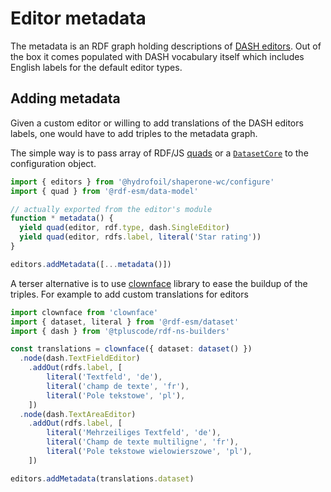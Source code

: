 # Editor metadata

The metadata is an RDF graph holding descriptions of [DASH editors](editors/dash.md). Out of the box it comes populated with DASH vocabulary itself which includes English labels for the default editor types.

## Adding metadata

Given a custom editor or willing to add translations of the DASH editors labels, one would have to add triples to the metadata graph.

The simple way is to pass array of RDF/JS [quads](http://rdf.js.org/data-model-spec/#quad-interface) or a [`DatasetCore`](https://rdf.js.org/dataset-spec/#datasetcore-interface) to the configuration object.

```typescript
import { editors } from '@hydrofoil/shaperone-wc/configure'
import { quad } from '@rdf-esm/data-model'

// actually exported from the editor's module
function * metadata() {
  yield quad(editor, rdf.type, dash.SingleEditor)
  yield quad(editor, rdfs.label, literal('Star rating'))
}

editors.addMetadata([...metadata()])
```

A terser alternative is to use [clownface](https://npm.im/clownface) library to ease the buildup of the triples. For example to add custom translations for editors

```typescript
import clownface from 'clownface'
import { dataset, literal } from '@rdf-esm/dataset'
import { dash } from '@tpluscode/rdf-ns-builders'

const translations = clownface({ dataset: dataset() })
  .node(dash.TextFieldEditor)
    .addOut(rdfs.label, [
        literal('Textfeld', 'de'),
        literal('champ de texte', 'fr'),
        literal('Pole tekstowe', 'pl'),
    ])
  .node(dash.TextAreaEditor)
    .addOut(rdfs.label, [
        literal('Mehrzeiliges Textfeld', 'de'),
        literal('Champ de texte multiligne', 'fr'),
        literal('Pole tekstowe wielowierszowe', 'pl'),
    ])

editors.addMetadata(translations.dataset)
```
